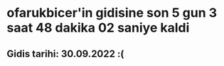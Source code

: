 # ofarukbicer'in gidisine son 5 gun 3 saat 48 dakika 02 saniye kaldi

## Gidis tarihi: 30.09.2022 :(